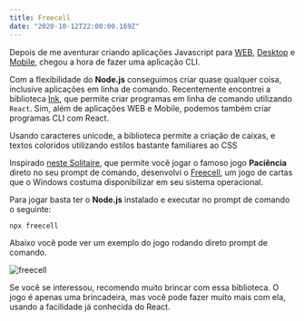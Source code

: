 ```yaml
---
title: Freecell
date: "2020-10-12T22:00:00.169Z"
---
```


Depois de me aventurar criando aplicações Javascript para [WEB](https://cgreinhold.dev/2020/05/25/word-games/), [Desktop](https://cgreinhold.dev/2019/08/25/clippy-revival/) e [Mobile](https://github.com/CGReinhold/BolaoDaCopa/), chegou a hora de fazer uma aplicação CLI.

Com a flexibilidade do **Node.js** conseguimos criar quase qualquer coisa, inclusive aplicações em linha de comando. Recentemente encontrei a biblioteca [Ink](https://github.com/vadimdemedes/ink), que permite criar programas em linha de comando utilizando `React`. Sim, além de aplicações WEB e Mobile, podemos também criar programas CLI com React.

Usando caracteres unicode, a biblioteca permite a criação de caixas, e textos coloridos utilizando estilos bastante familiares ao CSS

Inspirado [neste Solitaire](https://github.com/zephraph/solitaire), que permite você jogar o famoso jogo **Paciência** direto no seu prompt de comando, desenvolvi o [Freecell](https://github.com/CGReinhold/freecell), um jogo de cartas que o Windows costuma disponibilizar em seu sistema operacional.

Para jogar basta ter o **Node.js** instalado e executar no prompt de comando o seguinte:

```
npx freecell
```

Abaixo você pode ver um exemplo do jogo rodando direto prompt de comando.

![freecell](/images/cards/freecell.gif)

Se você se interessou, recomendo muito brincar com essa biblioteca. O jogo é apenas uma brincadeira, mas você pode fazer muito mais com ela, usando a facilidade já conhecida do React.